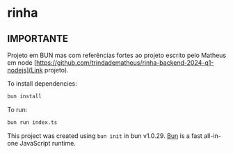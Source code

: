 # rinha

## IMPORTANTE 

Projeto em BUN mas com referências fortes ao projeto escrito pelo Matheus em node [https://github.com/trindadematheus/rinha-backend-2024-q1-nodejs](Link projeto).

To install dependencies:

```bash
bun install
```

To run:

```bash
bun run index.ts
```

This project was created using `bun init` in bun v1.0.29. [Bun](https://bun.sh) is a fast all-in-one JavaScript runtime.
